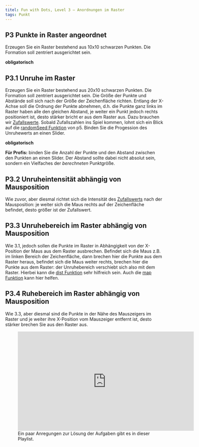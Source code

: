 ```yaml
---
titel: Fun with Dots, Level 3 – Anordnungen im Raster
tags: Punkt
---
```


## P3 Punkte in Raster angeordnet
Erzeugen Sie ein Raster bestehend aus 10x10 schwarzen Punkten. Die Formation soll zentriert ausgerichtet sein.

**obligatorisch**

## P3.1 Unruhe im Raster
Erzeugen Sie ein Raster bestehend aus 20x10 schwarzen Punkten. Die Formation soll zentriert ausgerichtet sein. Die Größe der Punkte und Abstände soll sich nach der Größe der Zeichenfläche richten. Entlang der X-Achse soll die Ordnung der Punkte abnehmen, d.h. die Punkte ganz links im Raster haben alle den gleichen Abstand, je weiter ein Punkt jedoch rechts positioniert ist, desto stärker bricht er aus dem Raster aus. Dazu brauchen wir [Zufallswerte](https://p5js.org/reference/p5/random). Sobald Zufallszahlen ins Spiel kommen, lohnt sich ein Blick auf die [randomSeed Funktion](https://p5js.org/reference/p5/randomSeed) von p5. Binden Sie die Progession des Unruhewerts an einen Slider.

**obligatorisch**

**Für Profis:** binden Sie die Anzahl der Punkte und den Abstand zwischen den Punkten an einen Slider. Der Abstand sollte dabei nicht absolut sein, sondern ein Vielfaches der *berechneten* Punktgröße. 

## P3.2 Unruheintensität abhängig von Mausposition
Wie zuvor, aber diesmal richtet sich die Intensität des [Zufallswerts](https://p5js.org/reference/p5/random) nach der Mausposition: je weiter sich die Maus rechts auf der Zeichenfläche befindet, desto größer ist der Zufallswert.

## P3.3 Unruhebereich im Raster abhängig von Mausposition
Wie 3.1, jedoch sollen die Punkte im Raster in Abhängigkeit von der X-Position der Maus aus dem Raster ausbrechen. Befindet sich die Maus z.B. im linken Bereich der Zeichenfläche, dann brechen hier die Punkte aus dem Raster heraus, befindet sich die Maus weiter rechts, brechen hier die Punkte aus dem Raster: der Unruhebereich verschiebt sich also mit dem Raster. Hierbei kann die [dist Funktion](https://p5js.org/reference/p5/dist) sehr hilfreich sein. Auch die [map Funktion](https://p5js.org/reference/p5/map) kann hier helfen.

## P3.4 Ruhebereich im Raster abhängig von Mausposition
Wie 3.3, aber diesmal sind die Punkte in der Nähe des Mauszeigers im Raster und je weiter ihre X-Position vom Mauszeiger entfernt ist, desto stärker brechen Sie aus den Raster aus.

<figure class="video-container">
<iframe width="560" height="315" src="https://www.youtube.com/embed/videoseries?list=PLfnobFnVauQDTnRx-OLJQaNEDQcIJ4QNi" title="YouTube video player" frameborder="0" allow="accelerometer; autoplay; clipboard-write; encrypted-media; gyroscope; picture-in-picture" allowfullscreen></iframe>
<figcaption>
Ein paar Anregungen zur Lösung der Aufgaben gibt es in dieser Playlist.
</figcaption>
</figure>
